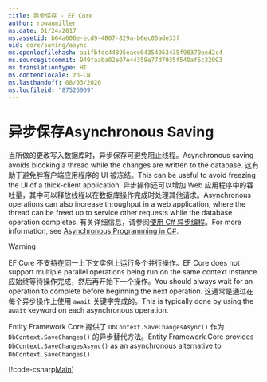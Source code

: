 ```yaml
---
title: 异步保存 - EF Core
author: rowanmiller
ms.date: 01/24/2017
ms.assetid: b64a606e-ecd9-4807-829a-b6ec05ade33f
uid: core/saving/async
ms.openlocfilehash: aa1fbfdc44895eace04354063435f98370aed2c4
ms.sourcegitcommit: 949faaba02e07e44359e77d7935f540af5c32093
ms.translationtype: HT
ms.contentlocale: zh-CN
ms.lasthandoff: 08/03/2020
ms.locfileid: "87526909"
---
```

# <a name="asynchronous-saving"></a><span data-ttu-id="4a42d-102">异步保存</span><span class="sxs-lookup"><span data-stu-id="4a42d-102">Asynchronous Saving</span></span>

<span data-ttu-id="4a42d-103">当所做的更改写入数据库时，异步保存可避免阻止线程。</span><span class="sxs-lookup"><span data-stu-id="4a42d-103">Asynchronous saving avoids blocking a thread while the changes are written to the database.</span></span> <span data-ttu-id="4a42d-104">这有助于避免胖客户端应用程序的 UI 被冻结。</span><span class="sxs-lookup"><span data-stu-id="4a42d-104">This can be useful to avoid freezing the UI of a thick-client application.</span></span> <span data-ttu-id="4a42d-105">异步操作还可以增加 Web 应用程序中的吞吐量，其中可以释放线程以在数据库操作完成时处理其他请求。</span><span class="sxs-lookup"><span data-stu-id="4a42d-105">Asynchronous operations can also increase throughput in a web application, where the thread can be freed up to service other requests while the database operation completes.</span></span> <span data-ttu-id="4a42d-106">有关详细信息，请参阅[使用 C# 异步编程](/dotnet/csharp/async)。</span><span class="sxs-lookup"><span data-stu-id="4a42d-106">For more information, see [Asynchronous Programming in C#](/dotnet/csharp/async).</span></span>

> [!WARNING]  
> <span data-ttu-id="4a42d-107">EF Core 不支持在同一上下文实例上运行多个并行操作。</span><span class="sxs-lookup"><span data-stu-id="4a42d-107">EF Core does not support multiple parallel operations being run on the same context instance.</span></span> <span data-ttu-id="4a42d-108">应始终等待操作完成，然后再开始下一个操作。</span><span class="sxs-lookup"><span data-stu-id="4a42d-108">You should always wait for an operation to complete before beginning the next operation.</span></span> <span data-ttu-id="4a42d-109">这通常是通过在每个异步操作上使用 `await` 关键字完成的。</span><span class="sxs-lookup"><span data-stu-id="4a42d-109">This is typically done by using the `await` keyword on each asynchronous operation.</span></span>

<span data-ttu-id="4a42d-110">Entity Framework Core 提供了 `DbContext.SaveChangesAsync()` 作为 `DbContext.SaveChanges()` 的异步替代方法。</span><span class="sxs-lookup"><span data-stu-id="4a42d-110">Entity Framework Core provides `DbContext.SaveChangesAsync()` as an asynchronous alternative to `DbContext.SaveChanges()`.</span></span>

[!code-csharp[Main](../../../samples/core/Saving/Async/Sample.cs#Sample)]
